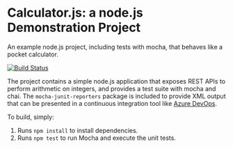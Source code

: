 Calculator.js: a node.js Demonstration Project
==============================================
An example node.js project, including tests with mocha, that behaves like
a pocket calculator.

[![Build Status](https://pkhytko.visualstudio.com/Integration%20with%20GitHub/_apis/build/status/Papontecs.calculator?branchName=master)](https://pkhytko.visualstudio.com/Integration%20with%20GitHub/_build/latest?definitionId=1&branchName=master)

The project contains a simple node.js application that exposes REST APIs
to perform arithmetic on integers, and provides a test suite with mocha
and chai.  The `mocha-junit-reporters` package is included to provide XML
output that can be presented in a continuous integration tool like
[Azure DevOps](https://azure.com/devops).

To build, simply:

1. Runs `npm install` to install dependencies.
2. Runs `npm test` to run Mocha and execute the unit tests.

